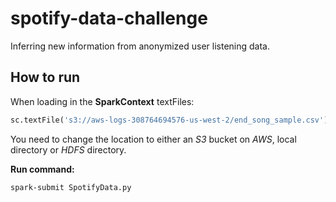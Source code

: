 # spotify-data-challenge
Inferring new information from anonymized user listening data.

## How to run
When loading in the **SparkContext** textFiles:
```python
sc.textFile('s3://aws-logs-308764694576-us-west-2/end_song_sample.csv')
```
You need to change the location to either an *S3* bucket on *AWS*, local directory or *HDFS* directory.

**Run command:**
```bash
spark-submit SpotifyData.py
```
